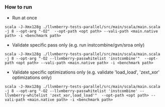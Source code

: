 ### How to run

- Run at once
```
scala -J-Xmx128g ./llvmberry-tests-parallel/src/main/scala/main.scala -j 8 --opt-arg "-O2"  --opt-path <opt path> --vali-path <main.native path> -i <benchmark path>
```

- Validate specific pass only (e.g. run instcombine/gvn/sroa only)
```
scala -J-Xmx128g ./llvmberry-tests-parallel/src/main/scala/main.scala -j 8 --opt-arg "-O2 --llvmberry-passwhitelist 'instcombine'"  --opt-path <opt path> --vali-path <main.native path> -i <benchmark path>
```

- Validate specific optimizations only (e.g. validate 'load\_load', 'zext\_xor' optimizations only)
```
scala -J-Xmx128g ./llvmberry-tests-parallel/src/main/scala/main.scala -j 8 --opt-arg "-O2 --llvmberry-passwhitelist 'instcombine' --llvmberry-whitelist 'zext_xor,load_load'"  --opt-path <opt path> --vali-path <main.native path> -i <benchmark path>
```
